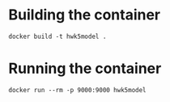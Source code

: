 # Building the container
`docker build -t hwk5model .`

# Running the container
`docker run --rm -p 9000:9000 hwk5model`
